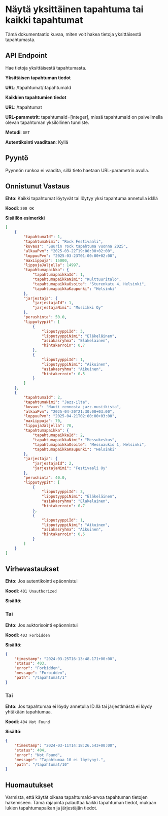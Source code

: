 # Näytä yksittäinen tapahtuma tai kaikki tapahtumat
Tämä dokumentaatio kuvaa, miten voit hakea tietoja yksittäisestä tapahtumasta.

## API Endpoint
Hae tietoja yksittäisestä tapahtumasta.

**Yksittäisen tapahtuman tiedot**

**URL**: /tapahtumat/:tapahtumaId

**Kaikkien tapahtumien tiedot**

**URL**: /tapahtumat

**URL-parametrit**: tapahtumaId=[integer], missä tapahtumaId on palvelimella olevan tapahtuman yksilöllinen tunniste.

**Metodi**: `GET`

**Autentikointi vaaditaan**: Kyllä

## Pyyntö
Pyynnön runkoa ei vaadita, sillä tieto haetaan URL-parametrin avulla.

## Onnistunut Vastaus
**Ehto**: Kaikki tapahtumat löytyvät tai löytyy yksi tapahtuma annetulla id:llä

**Koodi**: `200 OK`

**Sisällön esimerkki**
```json
[
    {
        "tapahtumaId": 1,
        "tapahtumaNimi": "Rock Festivaali",
        "kuvaus": "Suurin rock tapahtuma vuonna 2025",
        "alkaaPvm": "2025-03-22T19:00:00+02:00",
        "loppuuPvm": "2025-03-23T01:00:00+02:00",
        "maxLippuja": 15000,
        "lippujaJaljella": 14997,
        "tapahtumapaikka": {
            "tapahtumapaikkaId": 1,
            "tapahtumapaikkaNimi": "Kulttuuritalo",
            "tapahtumapaikkaOsoite": "Sturenkatu 4, Helsinki",
            "tapahtumapaikkaKaupunki": "Helsinki"
        },
        "jarjestaja": {
            "jarjestajaId": 1,
            "jarjestajaNimi": "Musiikki Oy"
        },
        "perushinta": 50.0,
        "lipputyypit": [
            {
                "lipputyyppiId": 3,
                "lipputyyppiNimi": "Eläkeläinen",
                "asiakasryhma": "Elakelainen",
                "hintakerroin": 0.7
            },
            {
                "lipputyyppiId": 1,
                "lipputyyppiNimi": "Aikuinen",
                "asiakasryhma": "Aikuinen",
                "hintakerroin": 0.5
            }
        ]
    },
    {
        "tapahtumaId": 2,
        "tapahtumaNimi": "Jazz-ilta",
        "kuvaus": "Nauti rennosta jazz-musiikista",
        "alkaaPvm": "2025-04-20T21:30:00+03:00",
        "loppuuPvm": "2025-04-21T02:00:00+03:00",
        "maxLippuja": 70,
        "lippujaJaljella": 70,
        "tapahtumapaikka": {
            "tapahtumapaikkaId": 2,
            "tapahtumapaikkaNimi": "Messukeskus",
            "tapahtumapaikkaOsoite": "Messuaukio 1, Helsinki",
            "tapahtumapaikkaKaupunki": "Helsinki"
        },
        "jarjestaja": {
            "jarjestajaId": 2,
            "jarjestajaNimi": "Festivaali Oy"
        },
        "perushinta": 40.0,
        "lipputyypit": [
            {
                "lipputyyppiId": 3,
                "lipputyyppiNimi": "Eläkeläinen",
                "asiakasryhma": "Elakelainen",
                "hintakerroin": 0.7
            },
            {
                "lipputyyppiId": 1,
                "lipputyyppiNimi": "Aikuinen",
                "asiakasryhma": "Aikuinen",
                "hintakerroin": 0.5
            }
        ]
    }
]
```

## Virhevastaukset

**Ehto**: Jos autentikointi epäonnistui

**Koodi**: `401 Unauthorized`

**Sisältö**:

### Tai

**Ehto**: Jos auktorisointi epäonnistui

**Koodi**: `403 Forbidden`

**Sisältö**:
```json
{
    "timestamp": "2024-03-25T16:13:48.171+00:00",
    "status": 403,
    "error": "Forbidden",
    "message": "Forbidden",
    "path": "/tapahtumat/1"
}
```

### Tai

**Ehto**: Jos tapahtumaa ei löydy annetulla ID:llä tai järjestlmästä ei löydy yhtäkään tapahtumaa.

**Koodi**: `404 Not Found`

**Sisältö**: 
```json
{
    "timestamp": "2024-03-11T14:18:26.543+00:00",
    "status": 404,
    "error": "Not Found",
    "message": "Tapahtumaa 10 ei löytynyt.",
    "path": "/tapahtumat/10"
}
```

## Huomautukset
Varmista, että käytät oikeaa tapahtumaId-arvoa tapahtuman tietojen hakemiseen.
Tämä rajapinta palauttaa kaikki tapahtuman tiedot, mukaan lukien tapahtumapaikan ja järjestäjän tiedot.